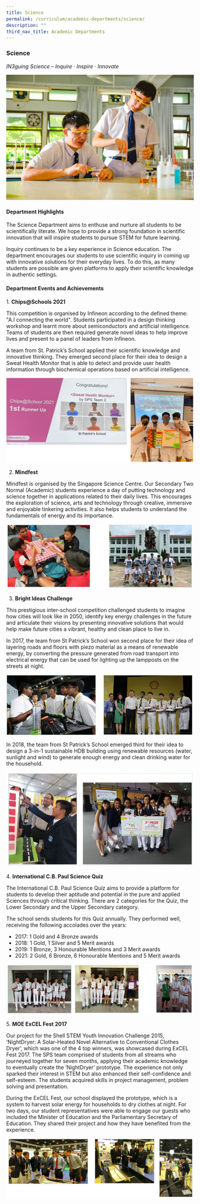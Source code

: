 ```yaml
---
title: Science
permalink: /curriculum/academic-departments/science/
description: ""
third_nav_title: Academic Departments
---
```

### **Science**

_IN3guing Science – Inquire · Inspire · Innovate_

![](/images/S1.jpg)

#### **Department Highlights**

The Science Department aims to enthuse and nurture all students to be scientifically literate. We hope to provide a strong foundation in scientific innovation that will inspire students to pursue STEM for future learning.  

  

Inquiry continues to be a key experience in Science education. The department encourages our students to use scientific inquiry in coming up with innovative solutions for their everyday lives. To do this, as many students are possible are given platforms to apply their scientific knowledge in authentic settings.

#### **Department Events and Achievements**

1. **Chips@Schools 2021**

This competition is organised by Infineon according to the defined theme: "A.I connecting the world". Students participated in a design thinking workshop and learnt more about semiconductors and artificial intelligence. Teams of students are then required generate novel ideas to help improve lives and present to a panel of leaders from Infineon.



A team from St. Patrick’s School applied their scientific knowledge and innovative thinking. They emerged second place for their idea to design a Sweat Health Monitor that is able to detect and provide user health information through biochemical operations based on artificial intelligence.

![](/images/S2.png)

2. **Mindfest**  

Mindfest is organised by the Singapore Science Centre. Our Secondary Two Normal (Academic) students experience a day of putting technology and science together in applications related to their daily lives. This encourages the exploration of science, arts and technology through creative, immersive and enjoyable tinkering activities. It also helps students to understand the fundamentals of energy and its importance.

![](/images/S7.jpg)

3.  **Bright Ideas Challenge**

This prestigious inter-school competition challenged students to imagine how cities will look like in 2050, identify key energy challenges in the future and articulate their visions by presenting innovative solutions that would help make future cities a vibrant, healthy and clean place to live in.

  

In 2017, the team from St Patrick’s School won second place for their idea of layering roads and floors with piezo material as a means of renewable energy, by converting the pressure generated from road transport into electrical energy that can be used for lighting up the lampposts on the streets at night.

![](/images/S3.jpg)

In 2018, the team from St Patrick’s School emerged third for their idea to design a 3-in-1 sustainable HDB building using renewable resources (water, sunlight and wind) to generate enough energy and clean drinking water for the household.

![](/images/S4.jpg)

4. **International C.B. Paul Science Quiz**  

The International C.B. Paul Science Quiz aims to provide a platform for students to develop their aptitude and potential in the pure and applied Sciences through critical thinking. There are 2 categories for the Quiz, the Lower Secondary and the Upper Secondary category. 

  

The school sends students for this Quiz annually. They performed well, receiving the following accolades over the years:
  

*   2017: 1 Gold and 4 Bronze awards
*   2018: 1 Gold, 1 Silver and 5 Merit awards
*   2019: 1 Bronze, 3 Honourable Mentions and 3 Merit awards
*   2021: 2 Gold, 6 Bronze, 6 Honourable Mentions and 5 Merit awards

![](/images/S5.jpg)

5. **MOE ExCEL Fest 2017**  

Our project for the Shell STEM Youth Innovation Challenge 2015, ‘NightDryer: A Solar-Heated Novel Alternative to Conventional Clothes Dryer’, which was one of the 4 top winners, was showcased during ExCEL Fest 2017. The SPS team comprised of students from all streams who journeyed together for seven months, applying their academic knowledge to eventually create the ‘NightDryer’ prototype. The experience not only sparked their interest in STEM but also enhanced their self-confidence and self-esteem. The students acquired skills in project management, problem solving and presentation.

  

During the ExCEL Fest, our school displayed the prototype, which is a system to harvest solar energy for households to dry clothes at night. For two days, our student representatives were able to engage our guests who included the Minister of Education and the Parliamentary Secretary of Education. They shared their project and how they have benefited from the experience.

![](/images/S6.jpg)